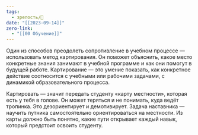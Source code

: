 ```yaml
---
tags:
  - зрелость/🌱
date: "[[2023-09-14]]"
zero-link:
  - "[[00 Обучение]]"
---
```

Один из способов преодолеть сопротивление в учебном процессе — использовать метод картирования. Он поможет объяснить, какое место конкретные знания занимают в учебной программе и как они помогут в будущей работе. Картирование — это умение показать, как конкретное действие соотносится с учебными или рабочими задачами, с динамикой образовательного процесса.

Картировать — значит передать студенту «карту местности», которая есть у тебя в голове. Он может теряться и не понимать, куда ведёт тропинка. Это дезориентирует и демотивирует. Задача наставника — научить путника самостоятельно ориентироваться на местности. Из карты должно быть понятно, какие пути открывает каждый навык, который предстоит освоить студенту.